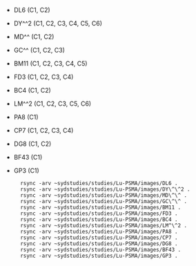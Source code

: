 
- DL6 (C1, C2)
- DY^^2 (C1, C2, C3, C4, C5, C6)
- MD^^ (C1, C2)
- GC^^ (C1, C2, C3)
- BM11 (C1, C2, C3, C4, C5)
- FD3 (C1, C2, C3, C4)
- BC4 (C1, C2)
- LM^^2 (C1, C2, C3, C5, C6)
- PA8 (C1)
- CP7 (C1, C2, C3, C4)
- DG8 (C1, C2)
- BF43 (C1)
- GP3 (C1)

        rsync -arv ~sydstudies/studies/Lu-PSMA/images/DL6 .
        rsync -arv ~sydstudies/studies/Lu-PSMA/images/DY\^\^2 .
        rsync -arv ~sydstudies/studies/Lu-PSMA/images/MD\^\^ .
        rsync -arv ~sydstudies/studies/Lu-PSMA/images/GC\^\^ .
        rsync -arv ~sydstudies/studies/Lu-PSMA/images/BM11 .
        rsync -arv ~sydstudies/studies/Lu-PSMA/images/FD3 .
        rsync -arv ~sydstudies/studies/Lu-PSMA/images/BC4 .
        rsync -arv ~sydstudies/studies/Lu-PSMA/images/LM^\^2 .
        rsync -arv ~sydstudies/studies/Lu-PSMA/images/PA8 .
        rsync -arv ~sydstudies/studies/Lu-PSMA/images/CP7 .
        rsync -arv ~sydstudies/studies/Lu-PSMA/images/DG8 .
        rsync -arv ~sydstudies/studies/Lu-PSMA/images/BF43 .
        rsync -arv ~sydstudies/studies/Lu-PSMA/images/GP3 .



